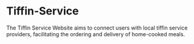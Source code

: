 # Tiffin-Service
The Tiffin Service Website aims to connect users with local tiffin service providers, facilitating the ordering and delivery of home-cooked meals.
